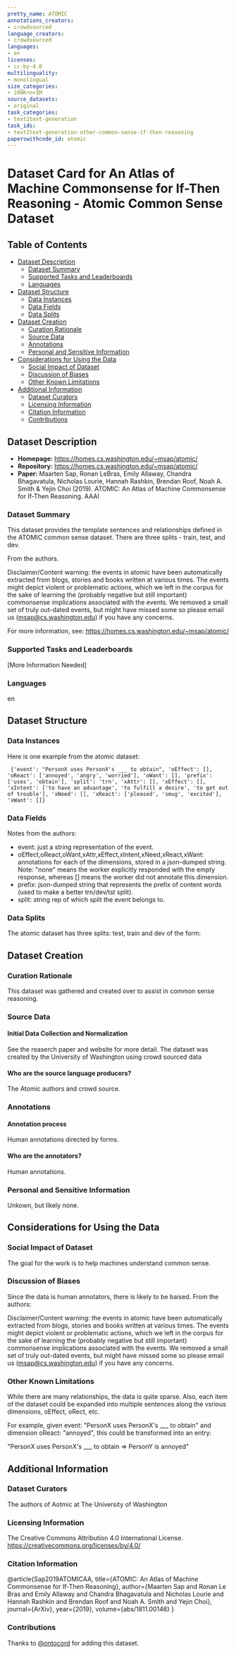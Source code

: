 ```yaml
---
pretty_name: ATOMIC
annotations_creators:
- crowdsourced
language_creators:
- crowdsourced
languages:
- en
licenses:
- cc-by-4.0
multilinguality:
- monolingual
size_categories:
- 100K<n<1M
source_datasets:
- original
task_categories:
- text2text-generation
task_ids:
- text2text-generation-other-common-sense-if-then-reasoning
paperswithcode_id: atomic
---
```


# Dataset Card for An Atlas of Machine Commonsense for If-Then Reasoning - Atomic Common Sense Dataset

## Table of Contents
- [Dataset Description](#dataset-description)
  - [Dataset Summary](#dataset-summary)
  - [Supported Tasks and Leaderboards](#supported-tasks-and-leaderboards)
  - [Languages](#languages)
- [Dataset Structure](#dataset-structure)
  - [Data Instances](#data-instances)
  - [Data Fields](#data-fields)
  - [Data Splits](#data-splits)
- [Dataset Creation](#dataset-creation)
  - [Curation Rationale](#curation-rationale)
  - [Source Data](#source-data)
  - [Annotations](#annotations)
  - [Personal and Sensitive Information](#personal-and-sensitive-information)
- [Considerations for Using the Data](#considerations-for-using-the-data)
  - [Social Impact of Dataset](#social-impact-of-dataset)
  - [Discussion of Biases](#discussion-of-biases)
  - [Other Known Limitations](#other-known-limitations)
- [Additional Information](#additional-information)
  - [Dataset Curators](#dataset-curators)
  - [Licensing Information](#licensing-information)
  - [Citation Information](#citation-information)
  - [Contributions](#contributions)

## Dataset Description

- **Homepage:**
https://homes.cs.washington.edu/~msap/atomic/
- **Repository:**
https://homes.cs.washington.edu/~msap/atomic/
- **Paper:**
Maarten Sap, Ronan LeBras, Emily Allaway, Chandra Bhagavatula, Nicholas Lourie, Hannah Rashkin, Brendan Roof, Noah A. Smith & Yejin Choi (2019). ATOMIC: An Atlas of Machine Commonsense for If-Then Reasoning. AAAI

### Dataset Summary

This dataset provides the template sentences and
relationships defined in the ATOMIC common sense dataset. There are
three splits - train, test, and dev.

From the authors.

Disclaimer/Content warning: the events in atomic have been
automatically extracted from blogs, stories and books written at
various times. The events might depict violent or problematic actions,
which we left in the corpus for the sake of learning the (probably
negative but still important) commonsense implications associated with
the events. We removed a small set of truly out-dated events, but
might have missed some so please email us (msap@cs.washington.edu) if
you have any concerns.


For more information, see: https://homes.cs.washington.edu/~msap/atomic/

### Supported Tasks and Leaderboards

[More Information Needed]

### Languages
en

## Dataset Structure

### Data Instances

Here is one example from the atomic dataset:


`` 
{'event': "PersonX uses PersonX's ___ to obtain", 'oEffect': [], 'oReact': ['annoyed', 'angry', 'worried'], 'oWant': [], 'prefix': ['uses', 'obtain'], 'split': 'trn', 'xAttr': [], 'xEffect': [], 'xIntent': ['to have an advantage', 'to fulfill a desire', 'to get out of trouble'], 'xNeed': [], 'xReact': ['pleased', 'smug', 'excited'], 'xWant': []}
``


### Data Fields

Notes from the authors:

* event: just a string representation of the event.
* oEffect,oReact,oWant,xAttr,xEffect,xIntent,xNeed,xReact,xWant: annotations for each of the dimensions, stored in a json-dumped string.
  Note: "none" means the worker explicitly responded with the empty response, whereas [] means the worker did not annotate this dimension.
* prefix: json-dumped string that represents the prefix of content words (used to make a better trn/dev/tst split).
* split: string rep of which split the event belongs to.

### Data Splits

The atomic dataset has three splits: test, train and dev of the form:

## Dataset Creation

### Curation Rationale

This dataset was gathered and created over to assist in common sense reasoning.

### Source Data

#### Initial Data Collection and Normalization

See the reaserch paper and website for more detail. The dataset was
created by the University of Washington using crowd sourced data


#### Who are the source language producers?

The Atomic authors and crowd source.

### Annotations

#### Annotation process

Human annotations directed by forms.

#### Who are the annotators?

Human annotations.

### Personal and Sensitive Information

Unkown, but likely none.

## Considerations for Using the Data

### Social Impact of Dataset

The goal for the work is to help machines understand common sense.

### Discussion of Biases

Since the data is human annotators, there is likely to be baised. From the authors:


Disclaimer/Content warning: the events in atomic have been automatically extracted from blogs, stories and books written at various times. The events might depict violent or problematic actions, which we left in the corpus for the sake of learning the (probably negative but still important) commonsense implications associated with the events. We removed a small set of truly out-dated events, but might have missed some so please email us (msap@cs.washington.edu) if you have any concerns.


### Other Known Limitations

While there are many relationships, the data is quite sparse. Also, each item of the dataset could be expanded into multiple sentences along the vsrious dimensions, oEffect, oRect, etc.

For example, given event: "PersonX uses PersonX's ___ to obtain" and dimension oReact: "annoyed", this could be transformed into an entry:

"PersonX uses PersonX's ___ to obtain => PersonY is annoyed"

## Additional Information

### Dataset Curators

The authors of Aotmic at The University of Washington

### Licensing Information

The Creative Commons Attribution 4.0 International License. https://creativecommons.org/licenses/by/4.0/

### Citation Information

@article{Sap2019ATOMICAA,
  title={ATOMIC: An Atlas of Machine Commonsense for If-Then Reasoning},
  author={Maarten Sap and Ronan Le Bras and Emily Allaway and Chandra Bhagavatula and Nicholas Lourie and Hannah Rashkin and Brendan Roof and Noah A. Smith and Yejin Choi},
  journal={ArXiv},
  year={2019},
  volume={abs/1811.00146}
}

### Contributions

Thanks to [@ontocord](https://github.com/ontocord) for adding this dataset.